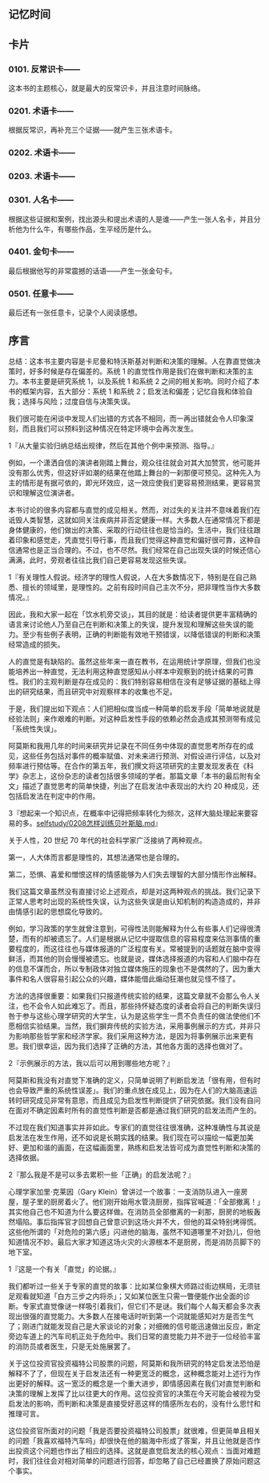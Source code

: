 ## 记忆时间

## 卡片

### 0101. 反常识卡——

这本书的主题核心，就是最大的反常识卡，并且注意时间脉络。

### 0201. 术语卡——

根据反常识，再补充三个证据——就产生三张术语卡。

### 0202. 术语卡——

### 0203. 术语卡——

### 0301. 人名卡——

根据这些证据和案例，找出源头和提出术语的人是谁——产生一张人名卡，并且分析他为什么牛，有哪些作品，生平经历是什么。

### 0401. 金句卡——

最后根据他写的非常震撼的话语——产生一张金句卡。

### 0501. 任意卡——

最后还有一张任意卡，记录个人阅读感想。

## 序言

总结：这本书主要内容是卡尼曼和特沃斯基对判断和决策的理解。人在靠直觉做决策时，好多时候是存在偏差的。系统 1 的直觉性作用是我们在做判断和决策的主力。本书主要是研究系统 1，以及系统 1 和系统 2 之间的相关影响。同时介绍了本书的框架内容，五大部分：系统 1 和系统 2；启发法和偏差；记忆自我和体验自我；选择与风险；过度自信与决策失误。

我们很可能在闲谈中发现人们出错的方式各不相同，而一再出错就会令人印象深刻，而且我们可以预料到这种情况在特定环境中会再次发生。

1『从大量实验归纳总结出规律，然后在其他个例中来预测、指导。』

例如，一个潇洒自信的演讲者刚踏上舞台，观众往往就会对其大加赞赏，他可能并没有那么优秀，但这好评如潮的结果在他踏上舞台的一刹那便可预见。这种先入为主的情形是有据可依的，即光环效应，这一效应使我们更容易预测结果，更容易赏识和理解这位演讲者。

本书讨论的很多内容都与直觉的成见相关。然而，对过失的关注并不意味着我们在诋毁人类智慧，这就如同关注疾病并非否定健康一样。大多数人在通常情况下都是身体健康的，他们做出的决策、采取的行动往往也是恰当的。生活中，我们往往跟着印象和感觉走，凭直觉引导行事，而且我们觉得这种直觉和偏好很可靠，这种自信通常也是正当合理的。不过，也不尽然。我们经常在自己出现失误的时候还信心满满，此时，旁观者往往比我们自己更容易发现这些失误。

1『有关理性人假说。经济学的理性人假说，人在大多数情况下，特别是在自己熟悉、擅长的领域里，是理性的。之前有段时间自己主次不分，把非理性当作大多数情况。』

因此，我和大家一起在「饮水机旁交谈」，其目的就是：给读者提供更丰富精确的语言来讨论他人乃至自己在判断和决策上的失误，提升发现和理解这些失误的能力。至少有些例子表明，正确的判断能有效地干预错误，以降低错误的判断和决策经常造成的损失。

人的直觉是有缺陷的。虽然这些年来一直在教书，在运用统计学原理，但我们也没能培养出一种直觉，无法利用这种直觉感知从小样本中观察到的统计结果的可靠性。我们的主观判断是存在成见的：我们特别容易相信在没有足够证据的基础上得出的研究结果，而且研究中对观察样本的收集也不足。

于是，我们提出如下观点：人们把相似度当成一种简单的启发手段「简单地说就是经验法则」来作艰难的判断。对这种启发性手段的依赖必然会造成其预测带有成见「系统性失误」。

阿莫斯和我用几年的时间来研究并记录在不同任务中体现的直觉思考所存在的成见，这些任务包括对事件的概率赋值、对未来进行预测、对假设进行评估，以及对频率进行预估等。在合作的第五年，我们撰文将这项研究的主要发现发表在《科学》杂志上，这份杂志的读者包括很多领域的学者。那篇文章「本书的最后附有全文」描述了直觉思考的简单快捷，列出了在启发法中表现出的大约 20 种成见，还包括启发法在判定中的作用。

3『想起来一个知识点，在概率中记得把频率转化为频次，这样大脑处理起来要容易的多。[selfstudy/0208怎样训练贝叶斯脑.md](https://github.com/dalong0514/selfstudy/blob/c9d746dfafa45db4440c24be9a5a5cfb78b0a4b3/001%E4%BB%98%E8%B4%B9%E4%B8%93%E6%A0%8F/2019016%E7%8E%8B%E7%83%81%E7%9A%84%E4%B8%89%E5%8D%81%E5%A4%A9%E8%AE%A4%E7%9F%A5%E8%AE%AD%E7%BB%83%E8%90%A52018/0208%E6%80%8E%E6%A0%B7%E8%AE%AD%E7%BB%83%E8%B4%9D%E5%8F%B6%E6%96%AF%E8%84%91.md)』

关于人性，20 世纪 70 年代的社会科学家广泛接纳了两种观点。

第一，人大体而言都是理性的，其想法通常也是合理的。

第二，恐惧、喜爱和憎恨这样的情感能够为人们失去理智的大部分情形作出解释。

我们这篇文章虽然没有直接讨论上述观点，却是对这两种观点的挑战。我们记录下正常人思考时出现的系统性失误，认为这些失误是由认知机制的构造造成的，并非由情感引起的思想腐化导致的。

例如，学习政策的学生就曾注意到，可得性法则能解释为什么有些事人们记得很清楚，而有的却被遗忘了。人们是根据从记忆中提取信息的容易程度来估测事情的重要程度的，而这往往也与媒体报道的广泛程度有关。常被提到的话题就在脑中变得鲜活，而其他的则会慢慢被遗忘。也就是说，媒体选择报道的内容和人们脑中存在的信息不谋而合，所以专制政体对独立媒体施压的现象也不是偶然的了。因为重大事件和名人很容易引起公众的兴趣，媒体能借此煽动狂潮也就见怪不怪了。

方法的选择很重要：如果我们只报道传统实验的结果，这篇文章就不会那么令人关注，也不会令人如此难忘了。而且，那些持怀疑态度的读者会将自己的判断失误归咎于参与这些心理学研究的大学生，认为是这些学生一贯不负责任的做法使他们不愿相信实验结果。当然，我们摒弃传统的实验方法，采用事例展示的方式，并非只为影响那些哲学家和经济学家。我们采用这种方法，是因为将事例展示出来更有思。我们很幸运，因为我们选择了正确的方法，其他各方面的选择也做对了。

2『示例展示的方法，我以后可以用到哪些地方呢？』

阿莫斯和我没有对直觉下准确的定义，只简单说明了判断启发法「很有用，但有时也会导致严重的系统性误差」。我们的重点放在成见上，因为在人们的大脑高速运转时研究成见非常有意思，而且成见为启发性判断提供了研究依据。我们没有自问在面对不确定因素时所有的直觉性判断是否都是通过我们研究的启发法而产生的。

不过现在我们知道事实并非如此。专家们的直觉往往很准确，这种准确性与其说是启发法在发生作用，还不如说是长期实践的结果。我们现在可以描绘一幅更加美好、更加和谐的画面，在这幅画面里，熟练和启发法皆可成为直觉性判断和决策的选择依据。

2『那么我是不是可以多去累积一些「正确」的启发法呢？』

心理学家加里·克莱因（Gary Klein）曾讲过一个故事：一支消防队进入一座房屋，屋子里的厨房着火了。他们刚开始用水管浇厨房，指挥官喊道：「全部撤离！」其实他自己也不知道为什么要这样做。在消防员全部撤离的一刹那，厨房的地板轰然塌陷。事后指挥官才回想自己曾意识到这场火并不大，但他的耳朵特别烤得慌。这些他所谓的「对危险的第六感」闪进他的脑海，虽然不知道哪里不对劲儿，但他知道情况不妙。最后大家才知道这场火灾的火源根本不是厨房，而是消防员脚下的地下室。

1『这是一个有关「直觉」的论据。』

我们都听过一些关于专家的直觉的故事：比如某位象棋大师路过街边棋局，无须驻足观看就知道「白方三步之内将杀」；又如某位医生只需一瞥便能作出全面的诊断。专家式直觉像谜一样吸引着我们，但它们不是谜。我们每个人每天都会多次表现出很强的直觉能力。大多数人在接电话时听到第一个词就能感知对方是否生气了；刚进门就能发现自己是大家谈论的对象；对细微的信号能迅速做出反应，断定旁边车道上的汽车司机正处于危险中。我们日常的直觉能力并不逊于一位经验丰富的消防员或者医生，只是无处施展罢了。

关于这位投资官投资福特公司股票的问题，阿莫斯和我所研究的特定启发法恐怕是解释不了了，但现在关于启发法还有一种更宽泛的概念，这种概念能对上述行为作出更好的解释。这一宽泛的概念是一个重大进步，即情感因素在我们对直觉判断和决策的理解上发挥了比以往更大的作用。这位投资官的决策在今天可能会被视为受启发法的影响，而判断和决策是直接受好恶这样的情感所左右的，没有什么思忖和推理可言。

这位投资官所面对的问题「我是否要投资福特公司股票」就很难，但更简单且相关的问题「我喜欢福特汽车吗」却很快在他的脑海中形成了答案，并且让他就是否作出投资这个问题也作出了相应的选择。这就是直觉启发法的核心观点：当面对难题时，我们往往会对相对简单的问题进行回答，却忽略了自己已经置换了原始问题这个事实。